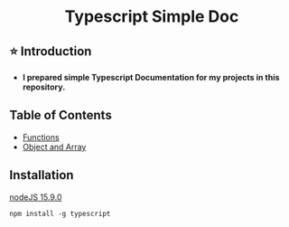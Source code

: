<h1 align="center">Typescript Simple Doc</h1>

## ⭐ Introduction

- **I prepared simple Typescript Documentation for my projects in this repository.**

## Table of Contents

- [Functions]()
- [Object and Array]()

## Installation

[nodeJS 15.9.0](https://nodejs.org/en/)

`npm install -g typescript`
